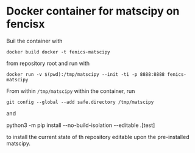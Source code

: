 # Docker container for matscipy on fencisx

Buil the container with 

    docker build docker -t fenics-matscipy

from repository root and run with

    docker run -v $(pwd):/tmp/matscipy --init -ti -p 8888:8888 fenics-matscipy

From within `/tmp/matscipy` within the container, run

    git config --global --add safe.directory /tmp/matscipy

and

   python3 -m pip install --no-build-isolation --editable .[test]

to install the current state of th repository editable upon the pre-installed matscipy.
